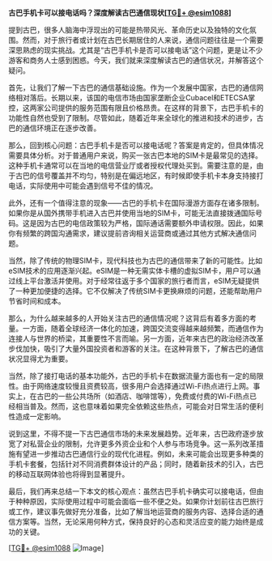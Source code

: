 **古巴手机卡可以接电话吗？深度解读古巴通信现状[[TG💪+ @esim1088](https://t.me/s/esim1088)]**

提到古巴，很多人脑海中浮现出的可能是热带风光、革命历史以及独特的文化氛围。然而，对于旅行者或计划在古巴长期居住的人来说，通信问题往往是一个需要深思熟虑的现实挑战。尤其是“古巴手机卡是否可以接电话”这个问题，更是让不少游客和商务人士感到困惑。今天，我们就来深度解读古巴的通信状况，并解答这个疑问。

首先，让我们了解一下古巴的通信基础设施。作为一个发展中国家，古巴的通信网络相对落后。长期以来，该国的电信市场由国家垄断企业Cubacel和ETECSA掌控，这两家公司提供的服务范围有限且价格昂贵。在这样的背景下，古巴手机卡的功能性自然也受到了限制。尽管如此，随着近年来全球化的推进和技术的进步，古巴的通信环境正在逐步改善。

那么，回到核心问题：古巴手机卡是否可以接电话呢？答案是肯定的，但具体情况需要具体分析。对于普通用户来说，购买一张古巴本地的SIM卡是最常见的选择。这种手机卡通常可以在当地的电信营业厅或者授权代理处买到。需要注意的是，由于古巴的信号覆盖并不均匀，特别是在偏远地区，有时候即使手机卡本身支持接打电话，实际使用中可能会遇到信号不佳的情况。

此外，还有一个值得注意的现象——古巴的手机卡在国际漫游方面存在诸多限制。如果你是从国外携带手机进入古巴并使用当地的SIM卡，可能无法直接拨通国际号码。这是因为古巴的电信政策较为严格，国际通话需要额外申请权限。因此，如果你有频繁的跨国沟通需求，建议提前咨询相关运营商或通过其他方式解决通信问题。

当然，除了传统的物理SIM卡，现代科技也为古巴的通信带来了新的可能性。比如eSIM技术的应用逐渐兴起。eSIM是一种无需实体卡槽的虚拟SIM卡，用户可以通过线上平台激活并使用。对于经常往返于多个国家的旅行者而言，eSIM无疑提供了一种更加便捷的选择。它不仅解决了传统SIM卡更换麻烦的问题，还能帮助用户节省时间和成本。

那么，为什么越来越多的人开始关注古巴的通信情况呢？这背后有着多方面的考量。一方面，随着全球经济一体化的加速，跨国交流变得越来越频繁，而通信作为连接人与世界的桥梁，其重要性不言而喻。另一方面，近年来古巴的政治经济改革步伐加快，吸引了大量外国投资者和游客的关注。在这种背景下，了解古巴的通信状况显得尤为重要。

当然，除了接打电话的基本功能外，古巴的手机卡在数据流量方面也有一定的局限性。由于网络速度较慢且资费较高，很多用户会选择通过Wi-Fi热点进行上网。事实上，在古巴的一些公共场所（如酒店、咖啡馆等），免费或付费的Wi-Fi热点已经相当普及。然而，这也意味着如果完全依赖这些热点，可能会对日常生活的便利性造成一定影响。

说到这里，不得不提一下古巴通信市场的未来发展趋势。近年来，古巴政府逐步放宽了对私营企业的限制，允许更多外资企业和个人参与市场竞争。这一系列改革措施有望进一步推动古巴通信行业的现代化进程。例如，未来可能会出现更多种类的手机卡套餐，包括针对不同消费群体设计的产品；同时，随着新技术的引入，古巴的移动互联网体验也将得到显著提升。

最后，我们再来总结一下本文的核心观点：虽然古巴手机卡确实可以接电话，但由于种种原因，实际使用过程中可能会面临一些不便之处。如果你计划前往古巴旅行或工作，建议事先做好充分准备，比如了解当地运营商的服务内容、选择合适的通信方案等。当然，无论采用何种方式，保持良好的心态和灵活应变的能力始终是成功的关键。

[[TG💪+ @esim1088](https://t.me/s/esim1088) ![Image](https://i.postimg.cc/4NQfJmqS/Snipaste-2025-05-13-00-14-12.png)]